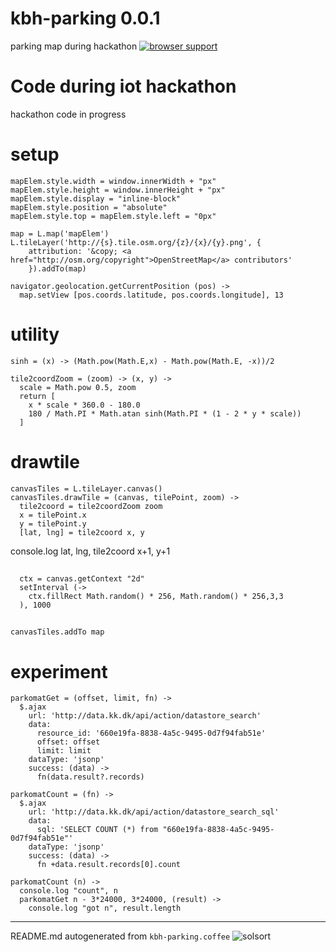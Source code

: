 # kbh-parking 0.0.1

parking map during hackathon
[![browser support](https://ci.testling.com/rasmuserik/kbh-parking.png)](http://ci.testling.com/rasmuserik/kbh-parking)


# Code during iot hackathon

hackathon code in progress

# setup

    mapElem.style.width = window.innerWidth + "px"
    mapElem.style.height = window.innerHeight + "px"
    mapElem.style.display = "inline-block"
    mapElem.style.position = "absolute"
    mapElem.style.top = mapElem.style.left = "0px"
    
    map = L.map('mapElem')
    L.tileLayer('http://{s}.tile.osm.org/{z}/{x}/{y}.png', {
        attribution: '&copy; <a href="http://osm.org/copyright">OpenStreetMap</a> contributors'
        }).addTo(map)
    
    navigator.geolocation.getCurrentPosition (pos) ->
      map.setView [pos.coords.latitude, pos.coords.longitude], 13
    

# utility

    sinh = (x) -> (Math.pow(Math.E,x) - Math.pow(Math.E, -x))/2
    
    tile2coordZoom = (zoom) -> (x, y) ->
      scale = Math.pow 0.5, zoom
      return [
        x * scale * 360.0 - 180.0
        180 / Math.PI * Math.atan sinh(Math.PI * (1 - 2 * y * scale))
      ]
    

# drawtile

    canvasTiles = L.tileLayer.canvas()
    canvasTiles.drawTile = (canvas, tilePoint, zoom) ->
      tile2coord = tile2coordZoom zoom
      x = tilePoint.x
      y = tilePoint.y
      [lat, lng] = tile2coord x, y
    

console.log lat, lng, tile2coord x+1, y+1
##

      ctx = canvas.getContext "2d"
      setInterval (->
        ctx.fillRect Math.random() * 256, Math.random() * 256,3,3
      ), 1000

##

    
      
    canvasTiles.addTo map

# experiment

    
    parkomatGet = (offset, limit, fn) ->
      $.ajax
        url: 'http://data.kk.dk/api/action/datastore_search'
        data:
          resource_id: '660e19fa-8838-4a5c-9495-0d7f94fab51e'
          offset: offset
          limit: limit
        dataType: 'jsonp'
        success: (data) ->
          fn(data.result?.records)
    
    parkomatCount = (fn) ->
      $.ajax
        url: 'http://data.kk.dk/api/action/datastore_search_sql'
        data:
          sql: 'SELECT COUNT (*) from "660e19fa-8838-4a5c-9495-0d7f94fab51e"'
        dataType: 'jsonp'
        success: (data) ->
          fn +data.result.records[0].count
    
    parkomatCount (n) ->
      console.log "count", n
      parkomatGet n - 3*24000, 3*24000, (result) ->
        console.log "got n", result.length
    

----

README.md autogenerated from `kbh-parking.coffee` ![solsort](https://ssl.solsort.com/_reputil_rasmuserik_kbh-parking.png)
